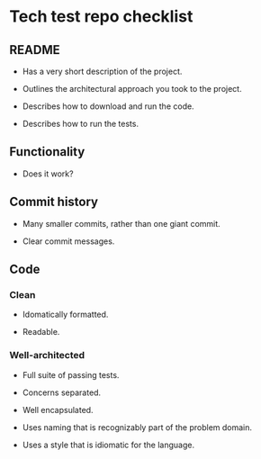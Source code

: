 # Tech test repo checklist

## README

* Has a very short description of the project.

* Outlines the architectural approach you took to the project.

* Describes how to download and run the code.

* Describes how to run the tests.

## Functionality

* Does it work?

## Commit history

* Many smaller commits, rather than one giant commit.

* Clear commit messages.

## Code

### Clean

* Idomatically formatted.

* Readable.

### Well-architected

* Full suite of passing tests.

* Concerns separated.

* Well encapsulated.

* Uses naming that is recognizably part of the problem domain.

* Uses a style that is idiomatic for the language.
